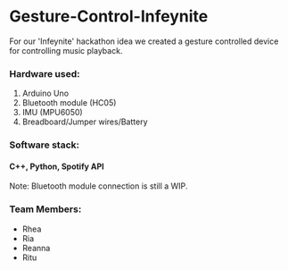 # Gesture-Control-Infeynite
For our 'Infeynite' hackathon idea we created a gesture controlled device for controlling music playback.
### Hardware used: 
1. Arduino Uno
2. Bluetooth module (HC05)
3. IMU (MPU6050)
4. Breadboard/Jumper wires/Battery
### Software stack:
#### C++, Python, Spotify API

Note: Bluetooth module connection is still a WIP.

### Team Members:
- Rhea
- Ria
- Reanna 
- Ritu 

